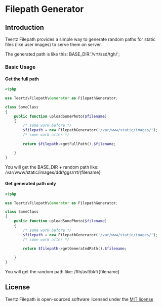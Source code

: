 # Filepath Generator

## Introduction

Teertz Filepath provides a simple way to generate random paths for static files (like user images) to serve them on server.

The generated path is like this: BASE_DIR.'/vrt/ssd/tgh/';

### Basic Usage

#### Get the full path
```php
<?php

use Teertz\Filepath\Generator as FilepathGenerator;

class SomeClass
{
    public function uploadSomePhoto($filename)
    {
        /* some work before */
        $filepath = new FilepathGenerator('/var/www/static/images/');
        /* some work after */
        
        return $filepath->getFullPath().$filename;

    }
}
```
You will get the BASE_DIR + random path like: /var/www/static/images/ddr/ggs/rrt/{filename}

#### Get generated path only
```php
<?php

use Teertz\Filepath\Generator as FilepathGenerator;

class SomeClass
{
    public function uploadSomePhoto($filename)
    {
        /* some work before */
        $filepath = new FilepathGenerator('/var/www/static/images/');
        /* some work after */
        
        return $filepath->getGeneratedPath().$filename;

    }
}
```
You will get the random path like: /fth/asf/bkf/{filename}

## License

Teertz Filepath is open-sourced software licensed under the [MIT license](http://opensource.org/licenses/MIT)